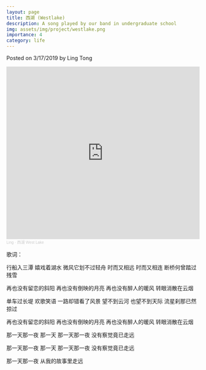 ```yaml
---
layout: page
title: 西湖 (Westlake)
description: A song played by our band in undergraduate school
img: assets/img/project/westlake.png
importance: 4
category: life
---
```


Posted on 3/17/2019 by Ling Tong


<iframe width="100%" height="450" scrolling="no" frameborder="no" allow="autoplay" src="https://w.soundcloud.com/player/?url=https%3A//api.soundcloud.com/tracks/727600033&color=%23ff5500&auto_play=false&hide_related=false&show_comments=true&show_user=true&show_reposts=false&show_teaser=true&visual=true"></iframe><div style="font-size: 10px; color: #cccccc;line-break: anywhere;word-break: normal;overflow: hidden;white-space: nowrap;text-overflow: ellipsis; font-family: Interstate,Lucida Grande,Lucida Sans Unicode,Lucida Sans,Garuda,Verdana,Tahoma,sans-serif;font-weight: 100;"><a href="https://soundcloud.com/user-142915469" title="Ling" target="_blank" style="color: #cccccc; text-decoration: none;">Ling</a> · <a href="https://soundcloud.com/user-142915469/westlake" title="西湖 West Lake" target="_blank" style="color: #cccccc; text-decoration: none;">西湖 West Lake</a></div>

歌词：

行船入三潭
嬉戏着湖水
微风它划不过轻舟
时而又相远
时而又相连
断桥何曾踏过残雪

再也没有留恋的斜阳
再也没有倒映的月亮
再也没有醉人的暖风
转眼消散在云烟

单车过长堤
欢歌笑语
一路却错看了风景
望不到云河
也望不到天际
流星刹那已然掠过

再也没有留恋的斜阳
再也没有倒映的月亮
再也没有醉人的暖风
转眼消散在云烟

那一天那一夜
那一天
那一天那一夜
没有察觉竟已走远

那一天那一夜
那一天
那一天那一夜
没有察觉竟已走远

那一天那一夜
从我的故事里走远
